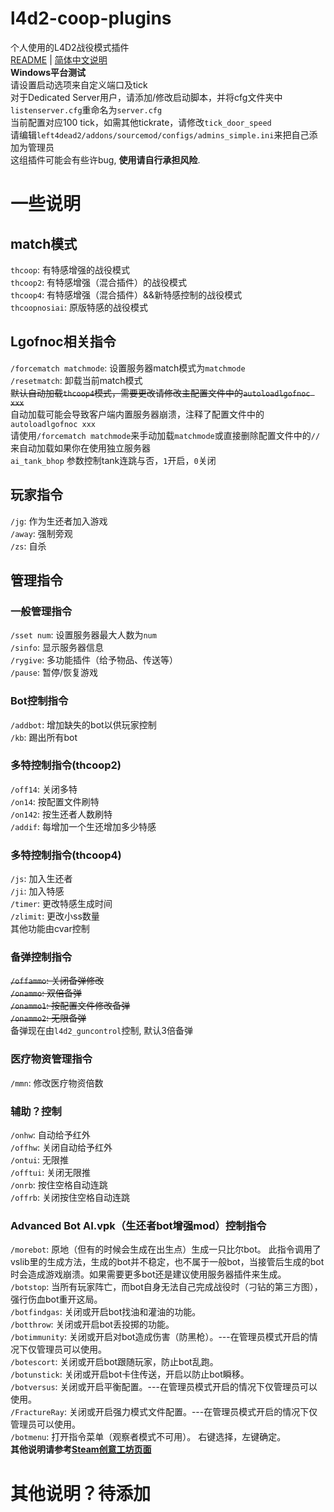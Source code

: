 # l4d2-coop-plugins
个人使用的L4D2战役模式插件  
[README](README.md) | [简体中文说明](README_zh_CN.md)  
**Windows平台测试**  
请设置启动选项来自定义端口及tick  
对于Dedicated Server用户，请添加/修改启动脚本，并将cfg文件夹中`listenserver.cfg`重命名为`server.cfg`  
当前配置对应100 tick，如需其他tickrate，请修改`tick_door_speed`  
请编辑`left4dead2/addons/sourcemod/configs/admins_simple.ini`来把自己添加为管理员  
这组插件可能会有些许bug, **使用请自行承担风险**.  
# 一些说明
## match模式  
`thcoop`: 有特感增强的战役模式  
`thcoop2`: 有特感增强（混合插件）的战役模式  
`thcoop4`: 有特感增强（混合插件）&&新特感控制的战役模式  
`thcoopnosiai`: 原版特感的战役模式  
## Lgofnoc相关指令
`/forcematch matchmode`: 设置服务器match模式为`matchmode`  
`/resetmatch`: 卸载当前match模式  
~~默认自动加载`thcoop4`模式，需要更改请修改主配置文件中的`autoloadlgofnoc xxx`~~  
自动加载可能会导致客户端内置服务器崩溃，注释了配置文件中的`autoloadlgofnoc xxx`  
请使用`/forcematch matchmode`来手动加载`matchmode`或直接删除配置文件中的`//`来自动加载如果你在使用独立服务器  
`ai_tank_bhop` 参数控制tank连跳与否，`1`开启，`0`关闭  
## 玩家指令
`/jg`: 作为生还者加入游戏  
`/away`: 强制旁观  
`/zs`: 自杀  
## 管理指令
### 一般管理指令
`/sset num`: 设置服务器最大人数为`num`  
`/sinfo`: 显示服务器信息  
`/rygive`: 多功能插件（给予物品、传送等）  
`/pause`: 暂停/恢复游戏  
### Bot控制指令
`/addbot`: 增加缺失的bot以供玩家控制  
`/kb`: 踢出所有bot  
### 多特控制指令(thcoop2)
`/off14`: 关闭多特  
`/on14`: 按配置文件刷特  
`/on142`: 按生还者人数刷特  
`/addif`: 每增加一个生还增加多少特感  
### 多特控制指令(thcoop4)
`/js`: 加入生还者  
`/ji`: 加入特感  
`/timer`: 更改特感生成时间  
`/zlimit`: 更改小ss数量  
其他功能由cvar控制  
### 备弹控制指令
~~`/offammo`: 关闭备弹修改~~  
~~`/onammo`: 双倍备弹~~  
~~`/onammo1`: 按配置文件修改备弹~~  
~~`/onammo2`: 无限备弹~~  
备弹现在由`l4d2_guncontrol`控制, 默认3倍备弹  
### 医疗物资管理指令
`/mmn`: 修改医疗物资倍数  
### 辅助？控制
`/onhw`: 自动给予红外  
`/offhw`: 关闭自动给予红外  
`/ontui`: 无限推  
`/offtui`: 关闭无限推  
`/onrb`: 按住空格自动连跳  
`/offrb`: 关闭按住空格自动连跳  
### Advanced Bot AI.vpk（生还者bot增强mod）控制指令
`/morebot`: 原地（但有的时候会生成在出生点）生成一只比尔bot。 此指令调用了vslib里的生成方法，生成的bot并不稳定，也不属于一般bot，当接管后生成的bot时会造成游戏崩溃。如果需要更多bot还是建议使用服务器插件来生成。  
`/botstop`: 当所有玩家阵亡，而bot自身无法自己完成战役时（刁钻的第三方图），强行伤血bot重开这局。  
`/botfindgas`: 关闭或开启bot找油和灌油的功能。  
`/botthrow`: 关闭或开启bot丢投掷的功能。  
`/botimmunity`: 关闭或开启对bot造成伤害（防黑枪）。---在管理员模式开启的情况下仅管理员可以使用。  
`/botescort`: 关闭或开启bot跟随玩家，防止bot乱跑。  
`/botunstick`: 关闭或开启bot卡住传送，开启以防止bot瞬移。  
`/botversus`: 关闭或开启平衡配置。---在管理员模式开启的情况下仅管理员可以使用。  
`/FractureRay`: 关闭或开启强力模式文件配置。---在管理员模式开启的情况下仅管理员可以使用。  
`/botmenu`: 打开指令菜单（观察者模式不可用）。 右键选择，左键确定。  
**其他说明请参考[Steam创意工坊页面](https://steamcommunity.com/sharedfiles/filedetails/?id=1968764163)**
# 其他说明？待添加